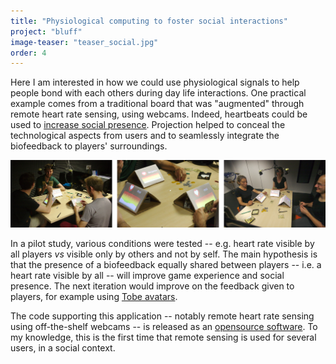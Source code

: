```yaml
---
title: "Physiological computing to foster social interactions"
project: "bluff"
image-teaser: "teaser_social.jpg"
order: 4
---
```


Here I am interested in how we could use physiological signals to help people bond with each others during day life interactions. One practical example comes from a traditional board that was "augmented" through remote heart rate sensing, using webcams. Indeed, heartbeats could be used to [increase social presence](/projects/agents-social-presence/). Projection helped to conceal the technological aspects from users and to seamlessly integrate the biofeedback to players' surroundings.

![Remote heart rate sensing and projection are used to augment the traditional board game "Coup".](/images/social/teaser_bluff.jpg)

In a pilot study, various conditions were tested -- e.g. heart rate visible by all players *vs* visible only by others and not by self.
The main hypothesis is that the presence of a biofeedback equally shared between players -- i.e. a heart rate visible by all -- will improve game experience and social presence. The next iteration would improve on the feedback given to players, for example using [Tobe avatars](/projects/tobe/l).

The code supporting this application -- notably remote heart rate sensing using off-the-shelf webcams -- is released as an [opensource software](https://github.com/jfrey-xx/PhysioBluffGame.meta). To my knowledge, this is the first time that remote sensing is used for several users, in a social context.
 
